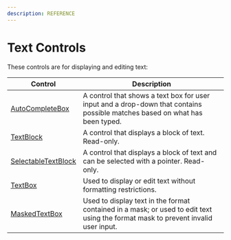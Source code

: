 ```yaml
---
description: REFERENCE
---
```


# Text Controls

These controls are for displaying and editing text:

| Control | Description |
|-------------------|-----------------------------------------------------------------------------------------------------------------------------------|
| [AutoCompleteBox](autocompletebox) | A control that shows a text box for user input and a drop-down that contains possible matches based on what has been typed. |
| [TextBlock](detailed-reference/textblock) | A control that displays a block of text. Read-only. |
| [SelectableTextBlock](detailed-reference/selectable-textblock) | A control that displays a block of text and can be selected with a pointer. Read-only. |
| [TextBox](detailed-reference/textbox) | Used to display or edit text without formatting restrictions. |
| [MaskedTextBox](maskedtextbox) | Used to display text in the format contained in a mask; or used to edit text using the format mask to prevent invalid user input. |

